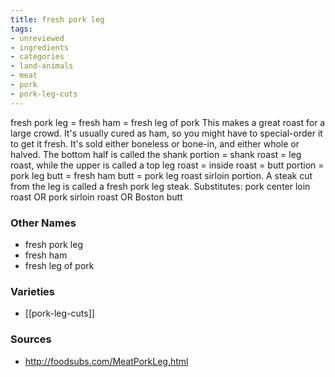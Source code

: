 ```yaml
---
title: fresh pork leg
tags:
- unreviewed
- ingredients
- categories
- land-animals
- meat
- pork
- pork-leg-cuts
---
```

fresh pork leg = fresh ham = fresh leg of pork This makes a great roast for a large crowd. It's usually cured as ham, so you might have to special-order it to get it fresh. It's sold either boneless or bone-in, and either whole or halved. The bottom half is called the shank portion = shank roast = leg roast, while the upper is called a top leg roast = inside roast = butt portion = pork leg butt = fresh ham butt = pork leg roast sirloin portion. A steak cut from the leg is called a fresh pork leg steak. Substitutes: pork center loin roast OR pork sirloin roast OR Boston butt

### Other Names

* fresh pork leg
* fresh ham
* fresh leg of pork

### Varieties

* [[pork-leg-cuts]]

### Sources
* http://foodsubs.com/MeatPorkLeg.html
